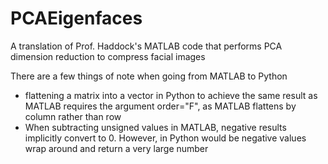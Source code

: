 # PCAEigenfaces
A translation of Prof. Haddock's MATLAB code that performs PCA dimension reduction to compress facial images

There are a few things of note when going from MATLAB to Python 
- flattening a matrix into a vector in Python to achieve the same result as MATLAB requires the argument order="F", as MATLAB flattens by column rather than row
- When subtracting unsigned values in MATLAB, negative results implicitly convert to 0. However, in Python would be negative values wrap around and return a very large number
